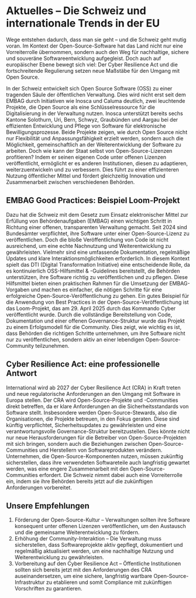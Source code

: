 # Aktuelles – Die Schweiz und internationale Trends in der EU

Wege entstehen dadurch, dass man sie geht – und die Schweiz geht mutig voran. Im Kontext der Open-Source-Software hat das Land nicht nur eine Vorreiterrolle übernommen, sondern auch den Weg für nachhaltige, sichere und souveräne Softwareentwicklung aufgegleist. Doch auch auf europäischer Ebene bewegt sich viel: Der Cyber Resilience Act und die fortschreitende Regulierung setzen neue Maßstäbe für den Umgang mit Open Source.

In der Schweiz entwickelt sich Open Source Software (OSS) zu einer tragenden Säule der öffentlichen Verwaltung. Dies wird nicht erst seit dem EMBAG durch Initiativen wie Inosca und Caluma deutlich, zwei leuchtende Projekte, die Open Source als eine Schlüsselressource für die Digitalisierung in der Verwaltung nutzen. Inosca unterstützt bereits sechs Kantone Solothurn, Uri, Bern, Schwyz, Graubünden und Aargau bei der effizienten Entwicklung und Pflege von Software für elektronische Bewilligungsprozesse. Beide Projekte zeigen, wie durch Open Source nicht nur Flexibilität und Anpassungsfähigkeit erzielt werden, sondern auch die Möglichkeit, gemeinschaftlich an der Weiterentwicklung der Software zu arbeiten. Doch wie kann der Staat selbst von Open-Source-Lizenzen profitieren? Indem er seinen eigenen Code unter offenen Lizenzen veröffentlicht, ermöglicht er es anderen Institutionen, diesen zu adaptieren, weiterzuentwickeln und zu verbessern. Dies führt zu einer effizienteren Nutzung öffentlicher Mittel und fördert gleichzeitig Innovation und Zusammenarbeit zwischen verschiedenen Behörden.

## EMBAG Good Practices: Beispiel Loom-Projekt

Dazu hat die Schweiz mit dem Gesetz zum Einsatz elektronischer Mittel zur Erfüllung von Behördenaufgaben (EMBAG) einen wichtigen Schritt in Richtung einer offenen, transparenten Verwaltung gemacht. Seit 2024 sind Bundesämter verpflichtet, ihre Software unter einer Open-Source-Lizenz zu veröffentlichen. Doch die bloße Veröffentlichung von Code ist nicht ausreichend, um eine echte Nachnutzung und Weiterentwicklung zu gewährleisten. Vielmehr sind eine umfassende Dokumentation, regelmäßige Updates und klare Interaktionsmöglichkeiten erforderlich. In diesem Kontext spielt das DTI (Digital Transformation Initiative) eine entscheidende Rolle, da es kontinuierlich OSS-Hilfsmittel & -Guidelines bereitstellt, die Behörden unterstützen, ihre Software richtig zu veröffentlichen und zu pflegen. Diese Hilfsmittel bieten einen praktischen Rahmen für die Umsetzung der EMBAG-Vorgaben und machen es einfacher, die nötigen Schritte für eine erfolgreiche Open-Source-Veröffentlichung zu gehen. Ein gutes Beispiel für die Anwendung von Best Practices in der Open-Source-Veröffentlichung ist das Loom-Projekt, das am 29. April 2025 durch das Kommando Cyber veröffentlicht wurde. Durch die vollständige Bereitstellung von Code, Dokumentation und einer offenen Governance-Struktur wurde das Projekt zu einem Erfolgsmodell für die Community. Dies zeigt, wie wichtig es ist, dass Behörden die richtigen Schritte unternehmen, um ihre Software nicht nur zu veröffentlichen, sondern aktiv an einer lebendigen Open-Source-Community teilzunehmen.

## Cyber Resilience Act: eine professionelle Antwort

International wird ab 2027 der Cyber Resilience Act (CRA) in Kraft treten und neue regulatorische Anforderungen an den Umgang mit Software in Europa stellen. Der CRA wird Open-Source-Projekte und -Communities direkt betreffen, da er klare Anforderungen an die Sicherheitsstandards von Software stellt. Insbesondere werden Open-Source-Stewards, also die Organisationen, die Projekte betreuen, in den Fokus geraten. Diese sind künftig verpflichtet, Sicherheitsupdates zu gewährleisten und eine verantwortungsvolle Governance-Struktur bereitzustellen. Dies könnte nicht nur neue Herausforderungen für die Betreiber von Open-Source-Projekten mit sich bringen, sondern auch die Beziehungen zwischen Open-Source-Communities und Herstellern von Softwareprodukten verändern. Unternehmen, die Open-Source-Komponenten nutzen, müssen zukünftig sicherstellen, dass ihre verwendeten Softwareteile auch langfristig gewartet werden, was eine engere Zusammenarbeit mit den Open-Source-Communities erfordert. Die Schweiz nimmt dabei auch eine Vorreiterrolle ein, indem sie ihre Behörden bereits jetzt auf die zukünftigen Anforderungen vorbereitet.

## Unsere Empfehlungen
1.	Förderung der Open-Source-Kultur – Verwaltungen sollten ihre Software konsequent unter offenen Lizenzen veröffentlichen, um den Austausch und die gemeinsame Weiterentwicklung zu fördern.
2.	Erhöhung der Community-Interaktion – Die Verwaltung muss sicherstellen, dass Softwareprojekte aktiv gepflegt, dokumentiert und regelmäßig aktualisiert werden, um eine nachhaltige Nutzung und Weiterentwicklung zu gewährleisten.
3.	Vorbereitung auf den Cyber Resilience Act – Öffentliche Institutionen sollten sich bereits jetzt mit den Anforderungen des CRA auseinandersetzen, um eine sichere, langfristig wartbare Open-Source-Infrastruktur zu etablieren und somit Compliance mit zukünftigen Vorschriften zu garantieren.
